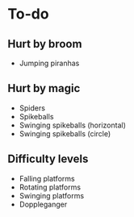 # To-do

## Hurt by broom

* Jumping piranhas

## Hurt by magic

* Spiders
* Spikeballs
* Swinging spikeballs (horizontal)
* Swinging spikeballs (circle)

## Difficulty levels

* Falling platforms
* Rotating platforms
* Swinging platforms
* Doppleganger
